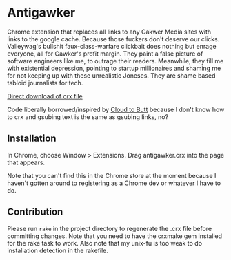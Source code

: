 Antigawker
=============

Chrome extension that replaces all links to any Gakwer Media sites with
links to the google cache. Because those fuckers don't deserve our
clicks. Valleywag's bullshit faux-class-warfare clickbait does nothing
but enrage everyone, all for Gawker's profit margin. They paint a false
picture of software engineers like me, to outrage their readers.
Meanwhile, they fill me with existential depression, pointing to startup
millionaires and shaming me for not keeping up with these unrealistic
Joneses. They are shame based tabloid journalists for tech.

[Direct download of crx
file](https://github.com/eqdw/antigawker/blob/master/antigawker.crx?raw=true)

Code liberally borrowed/inspired by [Cloud to
Butt](https://github.com/panicsteve/cloud-to-butt) because I don't know
how to crx and gsubing text is the same as gsubing links, no?

Installation
------------

In Chrome, choose Window > Extensions.  Drag antigawker.crx into the page that appears.

Note that you can't find this in the Chrome store at the moment because
I haven't gotten around to registering as a Chrome dev or whatever I
have to do.



Contribution
------------
Please run `rake` in the project directory to regenerate the .crx file
before committing changes. Note that you need to have the crxmake gem
installed for the rake task to work. Also note that my unix-fu is too
weak to do installation detection in the rakefile. 
